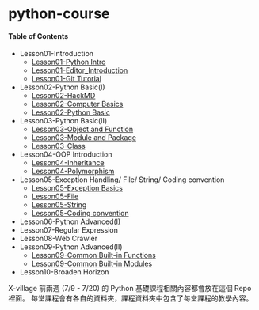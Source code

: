 # python-course

#### Table of Contents
* Lesson01-Introduction
    * [Lesson01-Python Intro](http://nbviewer.jupyter.org/format/slides/github/x-village/python-course/blob/master/Lesson01-Introduction/Lesson01-Python%20Intro.ipynb#/)
	* [Lesson01-Editor_Introduction](http://nbviewer.jupyter.org/format/slides/github/x-village/python-course/blob/master/Lesson01-Introduction/Lesson01-Editor_Introduction.ipynb#/)
	* [Lesson01-Git Tutorial](http://nbviewer.jupyter.org/format/slides/github/x-village/python-course/blob/master/Lesson01-Introduction/Lesson01-Git%20Tutorial.ipynb#/)
* Lesson02-Python Basic(I)
	* [Lesson02-HackMD](http://nbviewer.jupyter.org/format/slides/github/x-village/python-course/blob/master/Lesson02-Python%20Basic%28I%29/Lesson02-HackMD.ipynb#/)
    * [Lesson02-Computer Basics](http://nbviewer.jupyter.org/format/slides/github/x-village/python-course/blob/master/Lesson02-Python%20Basic%28I%29/Lesson02-Computer_Basics.ipynb#/)
	* [Lesson02-Python Basic](http://nbviewer.jupyter.org/format/slides/github/x-village/python-course/blob/master/Lesson02-Python%20Basic%28I%29/Lesson02-Python_Basic.ipynb#/)
* Lesson03-Python Basic(II)
    * [Lesson03-Object and Function](http://nbviewer.jupyter.org/format/slides/github/x-village/python-course/blob/master/Lesson03-Python%20Basic%28II%29/Lesson03-Object_and_%20Function.ipynb#/)
    * [Lesson03-Module and Package](http://nbviewer.jupyter.org/format/slides/github/x-village/python-course/blob/master/Lesson03-Python%20Basic%28II%29/Lesson03-Module%20and%20Package.ipynb#/)
    * [Lesson03-Class](http://nbviewer.jupyter.org/github/x-village/python-course/blob/master/Lesson03-Python%20Basic%28II%29/Lesson03-Class.ipynb)
* Lesson04-OOP Introduction
    * [Lesson04-Inheritance](https://nbviewer.jupyter.org/format/slides/github/x-village/python-course/blob/master/Lesson04-OOP%20Introduction/Lesson04-Inheritance.ipynb#/)
    * [Lesson04-Polymorphism](https://nbviewer.jupyter.org/format/slides/github/x-village/python-course/blob/master/Lesson04-OOP%20Introduction/Lesson04-Polymorphism.ipynb#/)
* Lesson05-Exception Handling/ File/ String/ Coding convention
    * [Lesson05-Exception Basics](http://nbviewer.jupyter.org/format/slides/github/x-village/python-course/blob/master/Lesson05-Exception%20Handling/Lesson05-Exception%20Basics.ipynb#/)
    * [Lesson05-File](http://nbviewer.jupyter.org/format/slides/github/x-village/python-course/blob/master/Lesson05-Exception%20Handling/Lesson05-File.ipynb#/)
    * [Lesson05-String](http://nbviewer.jupyter.org/format/slides/github/x-village/python-course/blob/master/Lesson05-Exception%20Handling/Lesson05-String.ipynb#/)
    * [Lesson05-Coding convention](http://nbviewer.jupyter.org/format/slides/github/x-village/python-course/blob/master/Lesson05-Exception%20Handling/Lesson05-Coding%20Convention.ipynb#/)
* Lesson06-Python Advanced(I)
* Lesson07-Regular Expression
* Lesson08-Web Crawler
* Lesson09-Python Advanced(II)
    * [Lesson09-Common Built-in Functions](http://nbviewer.jupyter.org/format/slides/github/x-village/python-course/blob/master/Lesson09-Python%20Advanced%28II%29/Lesson09-Common%20Built-in%20Functions-solution.ipynb#/)
    * [Lesson09-Common Built-in Modules](http://nbviewer.jupyter.org/format/slides/github/x-village/python-course/blob/master/Lesson09-Python%20Advanced%28II%29/Lesson09-Common%20Built-in%20Modules-solution.ipynb#/)
* Lesson10-Broaden Horizon


X-village 前兩週 (7/9 - 7/20) 的 Python 基礎課程相關內容都會放在這個 Repo 裡面。
每堂課程會有各自的資料夾，課程資料夾中包含了每堂課程的教學內容。
